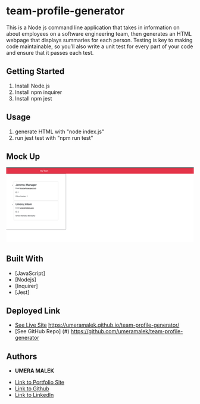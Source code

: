 # team-profile-generator
This is a Node js command line application that takes in information on about employees on a software engineering team, then generates an HTML webpage that displays summaries for each person. Testing is key to making code maintainable, so you’ll also write a unit test for every part of your code and ensure that it passes each test.


## Getting Started
1. Install Node.js
2. Install npm inquirer
3. Install npm jest  

## Usage 
1. generate HTML with "node index.js"
2. run jest test with "npm run test"

## Mock Up
![](img/mock-up.png)

## Built With

* [JavaScript]
* [Nodejs]
* [Inquirer] 
* [Jest]

## Deployed Link

* [See Live Site](#) https://umeramalek.github.io/team-profile-generator/
* [See GitHub Repo] (#) https://github.com/umeramalek/team-profile-generator



## Authors

* **UMERA MALEK** 

- [Link to Portfolio Site](https://umeramalek.github.io/)
- [Link to Github](https://github.com/umeramalek)
- [Link to LinkedIn](www.linkedin.com/in/umeramalek)
